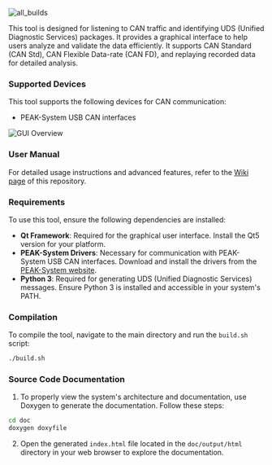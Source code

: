 ![all_builds](https://github.com/aslansq/uds_tracer/actions/workflows/cmake-single-platform.yml/badge.svg)

This tool is designed for listening to CAN traffic and identifying UDS (Unified Diagnostic Services) packages. It provides a graphical interface to help users analyze and validate the data efficiently. It supports CAN Standard (CAN Std), CAN Flexible Data-rate (CAN FD), and replaying recorded data for detailed analysis.  

### Supported Devices

This tool supports the following devices for CAN communication:
- PEAK-System USB CAN interfaces

![GUI Overview](doc/assets/gui.gif)

### User Manual
For detailed usage instructions and advanced features, refer to the [Wiki page](https://github.com/aslansq/uds_tracer/wiki) of this repository.

### Requirements

To use this tool, ensure the following dependencies are installed:

- **Qt Framework**: Required for the graphical user interface. Install the Qt5 version for your platform.
- **PEAK-System Drivers**: Necessary for communication with PEAK-System USB CAN interfaces. Download and install the drivers from the [PEAK-System website](https://www.peak-system.com/).
- **Python 3**: Required for generating UDS (Unified Diagnostic Services) messages. Ensure Python 3 is installed and accessible in your system's PATH.

### Compilation

To compile the tool, navigate to the main directory and run the `build.sh` script:

```bash
./build.sh
```

### Source Code Documentation

1. To properly view the system's architecture and documentation, use Doxygen to generate the documentation. Follow these steps:
```bash
cd doc
doxygen doxyfile
```
2. Open the generated `index.html` file located in the `doc/output/html` directory in your web browser to explore the documentation.


